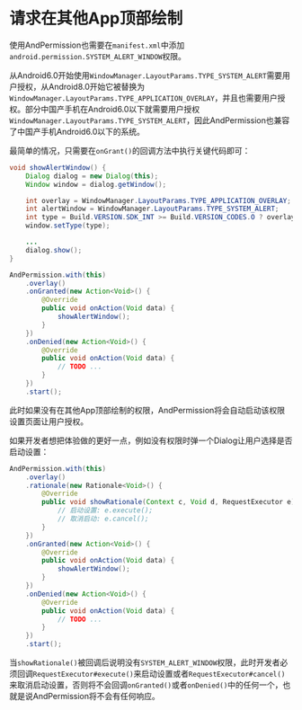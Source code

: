 # 请求在其他App顶部绘制

使用AndPermission也需要在`manifest.xml`中添加`android.permission.SYSTEM_ALERT_WINDOW`权限。

从Android6.0开始使用`WindowManager.LayoutParams.TYPE_SYSTEM_ALERT`需要用户授权，从Android8.0开始它被替换为`WindowManager.LayoutParams.TYPE_APPLICATION_OVERLAY`，并且也需要用户授权。部分中国产手机在Android6.0以下就需要用户授权`WindowManager.LayoutParams.TYPE_SYSTEM_ALERT`，因此AndPermission也兼容了中国产手机Android6.0以下的系统。

最简单的情况，只需要在`onGrant()`的回调方法中执行关键代码即可：
```java
void showAlertWindow() {
    Dialog dialog = new Dialog(this);
    Window window = dialog.getWindow();

    int overlay = WindowManager.LayoutParams.TYPE_APPLICATION_OVERLAY;
    int alertWindow = WindowManager.LayoutParams.TYPE_SYSTEM_ALERT;
    int type = Build.VERSION.SDK_INT >= Build.VERSION_CODES.O ? overlay : alertWindow;
    window.setType(type);

    ...
    dialog.show();
}

AndPermission.with(this)
    .overlay()
    .onGranted(new Action<Void>() {
        @Override
        public void onAction(Void data) {
            showAlertWindow();
        }
    })
    .onDenied(new Action<Void>() {
        @Override
        public void onAction(Void data) {
            // TODO ...
        }
    })
    .start();
```

此时如果没有在其他App顶部绘制的权限，AndPermission将会自动启动该权限设置页面让用户授权。

如果开发者想把体验做的更好一点，例如没有权限时弹一个Dialog让用户选择是否启动设置：
```java
AndPermission.with(this)
    .overlay()
    .rationale(new Rationale<Void>() {
        @Override
        public void showRationale(Context c, Void d, RequestExecutor e) {
            // 启动设置: e.execute();
            // 取消启动: e.cancel();
        }
    })
    .onGranted(new Action<Void>() {
        @Override
        public void onAction(Void data) {
            showAlertWindow();
        }
    })
    .onDenied(new Action<Void>() {
        @Override
        public void onAction(Void data) {
            // TODO ...
        }
    })
    .start();
```

当`showRationale()`被回调后说明没有`SYSTEM_ALERT_WINDOW`权限，此时开发者必须回调`RequestExecutor#execute()`来启动设置或者`RequestExecutor#cancel()`来取消启动设置，否则将不会回调`onGranted()`或者`onDenied()`中的任何一个，也就是说AndPermission将不会有任何响应。